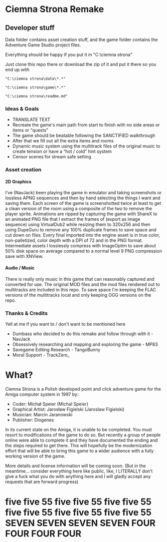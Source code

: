 # Ciemna Strona Remake

## Developer stuff

Data folder contains asset creation stuff, and the game folder contains the Adventure Game Studio project files.

Everything should be happy if you put it in "C:\ciemna strona"

Just clone this repo there or download the zip of it and put it there so you end up with

`"C:\ciemna strona\data\*.*"`

`"C:\ciemna strona\game\*.*"`

`"C:\ciemna strona\readme.md"`

### Ideas & Goals

* TRANSLATE TEXT
* Recreate the game's main path from start to finish with no side areas or items or "quests"
* The game should be beatable following the SANCTIFIED walkthrough
* After that we fill out all the extra items and rooms
* Dynamic music system using the multitrack files of the original music to create tension or have a “hot / cold” hint system
* Censor scenes for stream safe setting

### Asset creation

#### 2D Graphics

I’ve (NavJack) been playing the game in emulator and taking screenshots or lossless APNG sequences and then by hand selecting the things I want and saving them. Each screen of the game is screenshotted twice at least to get a clean version of the room using a composite of the two to remove the player sprite. Animations are ripped by capturing the game with ShareX to an animated PNG file that I extract the frames of (export as image sequence) using VirtualDub2 while resizing them to 320x256 and then using DupeGuru to remove any 100% duplicate frames to save space and cut down on files. Every final imported into the engine asset is in true color, non-palletized, color depth with a DPI of 72 and in the PNG format. Intermediate assets I losslessly compress with ImageOptim to save about 50% disk space on average compared to a normal level 9 PNG compression save with XNView.

#### Audio / Music

There is really only music in this game that can reasonably captured and converted for use. The original MOD files and the mod files rendered out to multitracks are included in this repo. To save space I'm keeping the FLAC versions of the multitracks local and only keeping OGG versions on the repo.

### Thanks & Credits

Yell at me if you want to / don't want to be mentioned here

* Dumbass who decided to do this remake and follow through with it - NavJack
* Obsessively researching and mapping and exploring the game - MP83
* Savegame Editing Research - TangoBunny
* Moral Support - TrackZero_

# What?

Ciemna Strona is a Polish developed point and click adventure game for the Amiga computer system in 1997 by:

* Coder: Michał Speier (Michal Speier)
* Graphical Artist: Jarosław Figielski (Jaroslaw Figielski)
* Musician: Marcin Jaranowski
* Publisher: Diogenes

In its current state on the Amiga, it is unable to be completed. You must resort to modifications of the game to do so. But recently a group of people online were able to complete it and they have documented the ending and the steps required to get there. This will hopefully be the modernization effort that will be able to bring this game to a wider audience with a fully working version of the game.

More details and license information will be coming soon. (But in the meantime... consider everything here like public, like, I LITERALLY don’t give a fuck what you do with anything here and I will gladly accept any requests that are forward progress)

# five five 55 five five 55 five five 55 five five 55 five five 55 five five 55 SEVEN SEVEN SEVEN SEVEN FOUR FOUR FOUR FOUR
